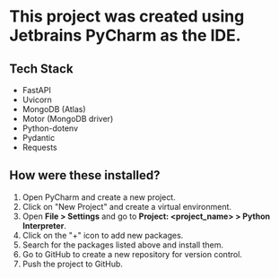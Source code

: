﻿# This project was created using Jetbrains PyCharm as the IDE.

## Tech Stack
- FastAPI
- Uvicorn
- MongoDB (Atlas)
- Motor (MongoDB driver)
- Python-dotenv
- Pydantic
- Requests

## How were these installed?

1. Open PyCharm and create a new project.
2. Click on "New Project" and create a virtual environment.
3. Open **File > Settings** and go to **Project: <project_name> > Python Interpreter**.
4. Click on the "+" icon to add new packages.
5. Search for the packages listed above and install them.
6. Go to GitHub to create a new repository for version control.
7. Push the project to GitHub.



